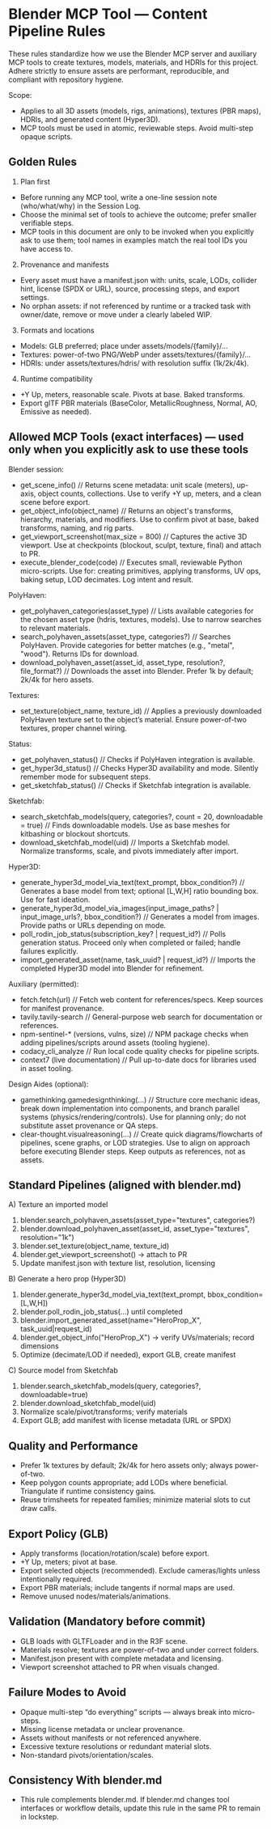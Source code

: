 # Blender MCP Tool — Content Pipeline Rules

These rules standardize how we use the Blender MCP server and auxiliary MCP tools to create textures, models, materials, and HDRIs for this project. Adhere strictly to ensure assets are performant, reproducible, and compliant with repository hygiene.

Scope:
- Applies to all 3D assets (models, rigs, animations), textures (PBR maps), HDRIs, and generated content (Hyper3D).
- MCP tools must be used in atomic, reviewable steps. Avoid multi-step opaque scripts.

## Golden Rules

1) Plan first
- Before running any MCP tool, write a one-line session note (who/what/why) in the Session Log.
- Choose the minimal set of tools to achieve the outcome; prefer smaller verifiable steps.
- MCP tools in this document are only to be invoked when you explicitly ask to use them; tool names in examples match the real tool IDs you have access to.

2) Provenance and manifests
- Every asset must have a manifest.json with: units, scale, LODs, collider hint, license (SPDX or URL), source, processing steps, and export settings.
- No orphan assets: if not referenced by runtime or a tracked task with owner/date, remove or move under a clearly labeled WIP.

3) Formats and locations
- Models: GLB preferred; place under assets/models/{family}/...
- Textures: power-of-two PNG/WebP under assets/textures/{family}/...
- HDRIs: under assets/textures/hdris/ with resolution suffix (1k/2k/4k).

4) Runtime compatibility
- +Y Up, meters, reasonable scale. Pivots at base. Baked transforms.
- Export glTF PBR materials (BaseColor, MetallicRoughness, Normal, AO, Emissive as needed).

## Allowed MCP Tools (exact interfaces) — used only when you explicitly ask to use these tools

Blender session:
- get_scene_info() // Returns scene metadata: unit scale (meters), up-axis, object counts, collections. Use to verify +Y up, meters, and a clean scene before export.
- get_object_info(object_name) // Returns an object's transforms, hierarchy, materials, and modifiers. Use to confirm pivot at base, baked transforms, naming, and rig parts.
- get_viewport_screenshot(max_size = 800) // Captures the active 3D viewport. Use at checkpoints (blockout, sculpt, texture, final) and attach to PR.
- execute_blender_code(code) // Executes small, reviewable Python micro-scripts. Use for: creating primitives, applying transforms, UV ops, baking setup, LOD decimates. Log intent and result.

PolyHaven:
- get_polyhaven_categories(asset_type) // Lists available categories for the chosen asset type (hdris, textures, models). Use to narrow searches to relevant materials.
- search_polyhaven_assets(asset_type, categories?) // Searches PolyHaven. Provide categories for better matches (e.g., "metal", "wood"). Returns IDs for download.
- download_polyhaven_asset(asset_id, asset_type, resolution?, file_format?) // Downloads the asset into Blender. Prefer 1k by default; 2k/4k for hero assets.

Textures:
- set_texture(object_name, texture_id) // Applies a previously downloaded PolyHaven texture set to the object’s material. Ensure power-of-two textures, proper channel wiring.

Status:
- get_polyhaven_status() // Checks if PolyHaven integration is available.
- get_hyper3d_status() // Checks Hyper3D availability and mode. Silently remember mode for subsequent steps.
- get_sketchfab_status() // Checks if Sketchfab integration is available.

Sketchfab:
- search_sketchfab_models(query, categories?, count = 20, downloadable = true) // Finds downloadable models. Use as base meshes for kitbashing or blockout shortcuts.
- download_sketchfab_model(uid) // Imports a Sketchfab model. Normalize transforms, scale, and pivots immediately after import.

Hyper3D:
- generate_hyper3d_model_via_text(text_prompt, bbox_condition?) // Generates a base model from text; optional [L,W,H] ratio bounding box. Use for fast ideation.
- generate_hyper3d_model_via_images(input_image_paths? | input_image_urls?, bbox_condition?) // Generates a model from images. Provide paths or URLs depending on mode.
- poll_rodin_job_status(subscription_key? | request_id?) // Polls generation status. Proceed only when completed or failed; handle failures explicitly.
- import_generated_asset(name, task_uuid? | request_id?) // Imports the completed Hyper3D model into Blender for refinement.

Auxiliary (permitted):
- fetch.fetch(url) // Fetch web content for references/specs. Keep sources for manifest provenance.
- tavily.tavily-search // General-purpose web search for documentation or references.
- npm-sentinel-* (versions, vulns, size) // NPM package checks when adding pipelines/scripts around assets (tooling hygiene).
- codacy_cli_analyze // Run local code quality checks for pipeline scripts.
- context7 (live documentation) // Pull up-to-date docs for libraries used in asset tooling.

Design Aides (optional):
- gamethinking.gamedesignthinking(...) // Structure core mechanic ideas, break down implementation into components, and branch parallel systems (physics/rendering/controls). Use for planning only; do not substitute asset provenance or QA steps.
- clear-thought.visualreasoning(...) // Create quick diagrams/flowcharts of pipelines, scene graphs, or LOD strategies. Use to align on approach before executing Blender steps. Keep outputs as references, not as assets.

## Standard Pipelines (aligned with blender.md)

A) Texture an imported model
1. blender.search_polyhaven_assets(asset_type="textures", categories?)
2. blender.download_polyhaven_asset(asset_id, asset_type="textures", resolution="1k")
3. blender.set_texture(object_name, texture_id)
4. blender.get_viewport_screenshot() → attach to PR
5. Update manifest.json with texture list, resolution, licensing

B) Generate a hero prop (Hyper3D)
1. blender.generate_hyper3d_model_via_text(text_prompt, bbox_condition=[L,W,H])
2. blender.poll_rodin_job_status(...) until completed
3. blender.import_generated_asset(name="HeroProp_X", task_uuid|request_id)
4. blender.get_object_info("HeroProp_X") → verify UVs/materials; record dimensions
5. Optimize (decimate/LOD if needed), export GLB, create manifest

C) Source model from Sketchfab
1. blender.search_sketchfab_models(query, categories?, downloadable=true)
2. blender.download_sketchfab_model(uid)
3. Normalize scale/pivot/transforms; verify materials
4. Export GLB; add manifest with license metadata (URL or SPDX)

## Quality and Performance

- Prefer 1k textures by default; 2k/4k for hero assets only; always power-of-two.
- Keep polygon counts appropriate; add LODs where beneficial. Triangulate if runtime consistency gains.
- Reuse trimsheets for repeated families; minimize material slots to cut draw calls.

## Export Policy (GLB)

- Apply transforms (location/rotation/scale) before export.
- +Y Up, meters; pivot at base.
- Export selected objects (recommended). Exclude cameras/lights unless intentionally required.
- Export PBR materials; include tangents if normal maps are used.
- Remove unused nodes/materials/animations.

## Validation (Mandatory before commit)

- GLB loads with GLTFLoader and in the R3F scene.
- Materials resolve; textures are power-of-two and under correct folders.
- Manifest.json present with complete metadata and licensing.
- Viewport screenshot attached to PR when visuals changed.

## Failure Modes to Avoid

- Opaque multi-step “do everything” scripts — always break into micro-steps.
- Missing license metadata or unclear provenance.
- Assets without manifests or not referenced anywhere.
- Excessive texture resolutions or redundant material slots.
- Non-standard pivots/orientation/scales.

## Consistency With blender.md

- This rule complements blender.md. If blender.md changes tool interfaces or workflow details, update this rule in the same PR to remain in lockstep.
